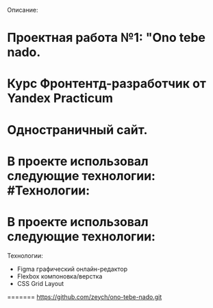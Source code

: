 Описание:
# Проектная работа №1: "Ono tebe nado. 
# Курс Фронтентд-разработчик от Yandex Practicum
# Одностраничный сайт. 


В проекте использовал следующие технологии:
#Технологии:
=======
# В проекте использовал следующие технологии:
Технологии:
* Figma графический онлайн-редактор
* Flexbox компоновка/верстка
* CSS Grid Layout
  

=======
https://github.com/zeych/ono-tebe-nado.git
